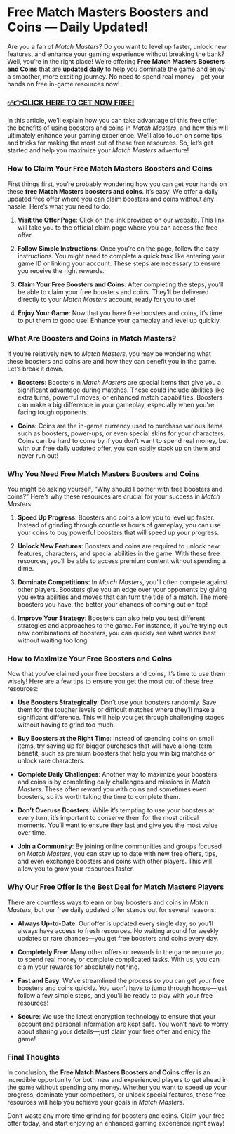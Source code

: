 # Free Match Masters Boosters and Coins — Daily Updated!

Are you a fan of *Match Masters*? Do you want to level up faster, unlock new features, and enhance your gaming experience without breaking the bank? Well, you’re in the right place! We’re offering **Free Match Masters Boosters and Coins** that are **updated daily** to help you dominate the game and enjoy a smoother, more exciting journey. No need to spend real money—get your hands on free in-game resources now!

### [✅👉CLICK HERE TO GET NOW FREE!](https://freeforyou.xyz/match/masters/coins/)

In this article, we’ll explain how you can take advantage of this free offer, the benefits of using boosters and coins in *Match Masters*, and how this will ultimately enhance your gaming experience. We’ll also touch on some tips and tricks for making the most out of these free resources. So, let’s get started and help you maximize your *Match Masters* adventure!

### How to Claim Your Free Match Masters Boosters and Coins

First things first, you’re probably wondering how you can get your hands on these **free Match Masters boosters and coins**. It’s easy! We offer a daily updated free offer where you can claim boosters and coins without any hassle. Here’s what you need to do:

1. **Visit the Offer Page**: Click on the link provided on our website. This link will take you to the official claim page where you can access the free offer.
   
2. **Follow Simple Instructions**: Once you’re on the page, follow the easy instructions. You might need to complete a quick task like entering your game ID or linking your account. These steps are necessary to ensure you receive the right rewards.

3. **Claim Your Free Boosters and Coins**: After completing the steps, you’ll be able to claim your free boosters and coins. They’ll be delivered directly to your *Match Masters* account, ready for you to use!

4. **Enjoy Your Game**: Now that you have free boosters and coins, it’s time to put them to good use! Enhance your gameplay and level up quickly.

### What Are Boosters and Coins in Match Masters?

If you’re relatively new to *Match Masters*, you may be wondering what these boosters and coins are and how they can benefit you in the game. Let’s break it down.

- **Boosters**: Boosters in *Match Masters* are special items that give you a significant advantage during matches. These could include abilities like extra turns, powerful moves, or enhanced match capabilities. Boosters can make a big difference in your gameplay, especially when you're facing tough opponents.

- **Coins**: Coins are the in-game currency used to purchase various items such as boosters, power-ups, or even special skins for your characters. Coins can be hard to come by if you don’t want to spend real money, but with our free daily updated offer, you can easily stock up on them and never run out!

### Why You Need Free Match Masters Boosters and Coins

You might be asking yourself, “Why should I bother with free boosters and coins?” Here’s why these resources are crucial for your success in *Match Masters*:

1. **Speed Up Progress**: Boosters and coins allow you to level up faster. Instead of grinding through countless hours of gameplay, you can use your coins to buy powerful boosters that will speed up your progress.

2. **Unlock New Features**: Boosters and coins are required to unlock new features, characters, and special abilities in the game. With these free resources, you’ll be able to access premium content without spending a dime.

3. **Dominate Competitions**: In *Match Masters*, you’ll often compete against other players. Boosters give you an edge over your opponents by giving you extra abilities and moves that can turn the tide of a match. The more boosters you have, the better your chances of coming out on top!

4. **Improve Your Strategy**: Boosters can also help you test different strategies and approaches to the game. For instance, if you're trying out new combinations of boosters, you can quickly see what works best without waiting too long.

### How to Maximize Your Free Boosters and Coins

Now that you’ve claimed your free boosters and coins, it’s time to use them wisely! Here are a few tips to ensure you get the most out of these free resources:

- **Use Boosters Strategically**: Don’t use your boosters randomly. Save them for the tougher levels or difficult matches where they’ll make a significant difference. This will help you get through challenging stages without having to grind too much.
  
- **Buy Boosters at the Right Time**: Instead of spending coins on small items, try saving up for bigger purchases that will have a long-term benefit, such as premium boosters that help you win big matches or unlock rare characters.

- **Complete Daily Challenges**: Another way to maximize your boosters and coins is by completing daily challenges and missions in *Match Masters*. These often reward you with coins and sometimes even boosters, so it’s worth taking the time to complete them.

- **Don’t Overuse Boosters**: While it’s tempting to use your boosters at every turn, it’s important to conserve them for the most critical moments. You’ll want to ensure they last and give you the most value over time.

- **Join a Community**: By joining online communities and groups focused on *Match Masters*, you can stay up to date with new free offers, tips, and even exchange boosters and coins with other players. This will allow you to grow your resources faster.

### Why Our Free Offer is the Best Deal for Match Masters Players

There are countless ways to earn or buy boosters and coins in *Match Masters*, but our free daily updated offer stands out for several reasons:

- **Always Up-to-Date**: Our offer is updated every single day, so you’ll always have access to fresh resources. No waiting around for weekly updates or rare chances—you get free boosters and coins every day.
  
- **Completely Free**: Many other offers or rewards in the game require you to spend real money or complete complicated tasks. With us, you can claim your rewards for absolutely nothing.

- **Fast and Easy**: We’ve streamlined the process so you can get your free boosters and coins quickly. You won’t have to jump through hoops—just follow a few simple steps, and you’ll be ready to play with your free resources!

- **Secure**: We use the latest encryption technology to ensure that your account and personal information are kept safe. You won’t have to worry about sharing your details—just claim your free offer and enjoy the game!

### Final Thoughts

In conclusion, the **Free Match Masters Boosters and Coins** offer is an incredible opportunity for both new and experienced players to get ahead in the game without spending any money. Whether you want to speed up your progress, dominate your competitors, or unlock special features, these free resources will help you achieve your goals in *Match Masters*.

Don’t waste any more time grinding for boosters and coins. Claim your free offer today, and start enjoying an enhanced gaming experience right away!
